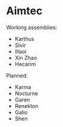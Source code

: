 # Aimtec
Working assemblies:
- Karthus
- Sivir
- Illaoi
- Xin Zhao
- Hecarim

Planned:
- Karma
- Nocturne
- Garen
- Renekton
- Galio
- Shen

